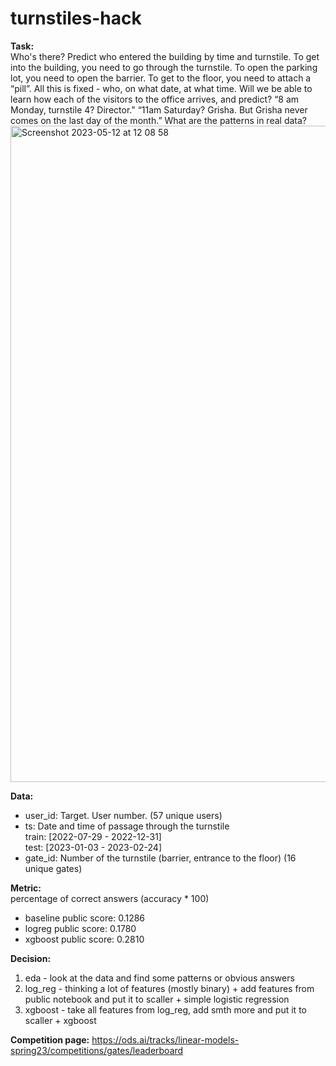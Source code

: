 # turnstiles-hack
**Task:**   
Who's there? Predict who entered the building by time and turnstile.
To get into the building, you need to go through the turnstile. To open the parking lot, you need to open the barrier. To get to the floor, you need to attach a “pill”. All this is fixed - who, on what date, at what time.
Will we be able to learn how each of the visitors to the office arrives, and predict? “8 am Monday, turnstile 4? Director." “11am Saturday? Grisha. But Grisha never comes on the last day of the month.” What are the patterns in real data?
<img width="1050" alt="Screenshot 2023-05-12 at 12 08 58" src="https://github.com/foookinaaa/turnstiles-hack/assets/74900958/c8bd5852-9ac4-4a71-9760-1b04db9d5249">

**Data:**
- user_id: Target. User number. (57 unique users)
- ts: Date and time of passage through the turnstile   
train: [2022-07-29 - 2022-12-31]  
test: [2023-01-03 - 2023-02-24]
- gate_id: Number of the turnstile (barrier, entrance to the floor) (16 unique gates)

**Metric:**  
percentage of correct answers (accuracy * 100)     
- baseline public score: 0.1286    
- logreg public score: 0.1780
- xgboost public score: 0.2810

**Decision:**
1) eda - look at the data and find some patterns or obvious answers
2) log_reg - thinking a lot of features (mostly binary) + add features from public notebook and put it to scaller + simple logistic regression
3) xgboost - take all features from log_reg, add smth more and put it to scaller + xgboost

**Competition page:**
https://ods.ai/tracks/linear-models-spring23/competitions/gates/leaderboard
